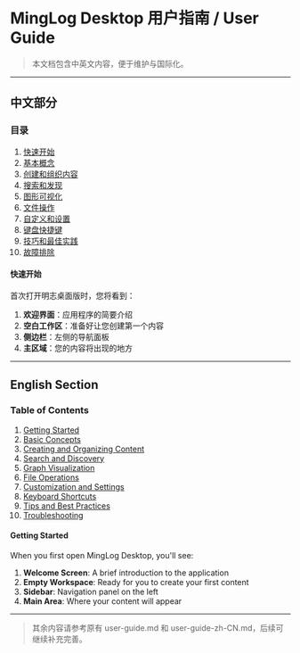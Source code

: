 # MingLog Desktop 用户指南 / User Guide

> 本文档包含中英文内容，便于维护与国际化。

---

## 中文部分

### 目录
1. [快速开始](#快速开始)
2. [基本概念](#基本概念)
3. [创建和组织内容](#创建和组织内容)
4. [搜索和发现](#搜索和发现)
5. [图形可视化](#图形可视化)
6. [文件操作](#文件操作)
7. [自定义和设置](#自定义和设置)
8. [键盘快捷键](#键盘快捷键)
9. [技巧和最佳实践](#技巧和最佳实践)
10. [故障排除](#故障排除)

#### 快速开始
首次打开明志桌面版时，您将看到：
1. **欢迎界面**：应用程序的简要介绍
2. **空白工作区**：准备好让您创建第一个内容
3. **侧边栏**：左侧的导航面板
4. **主区域**：您的内容将出现的地方

---

## English Section

### Table of Contents
1. [Getting Started](#getting-started)
2. [Basic Concepts](#basic-concepts)
3. [Creating and Organizing Content](#creating-and-organizing-content)
4. [Search and Discovery](#search-and-discovery)
5. [Graph Visualization](#graph-visualization)
6. [File Operations](#file-operations)
7. [Customization and Settings](#customization-and-settings)
8. [Keyboard Shortcuts](#keyboard-shortcuts)
9. [Tips and Best Practices](#tips-and-best-practices)
10. [Troubleshooting](#troubleshooting)

#### Getting Started
When you first open MingLog Desktop, you'll see:
1. **Welcome Screen**: A brief introduction to the application
2. **Empty Workspace**: Ready for you to create your first content
3. **Sidebar**: Navigation panel on the left
4. **Main Area**: Where your content will appear

---

> 其余内容请参考原有 user-guide.md 和 user-guide-zh-CN.md，后续可继续补充完善。
